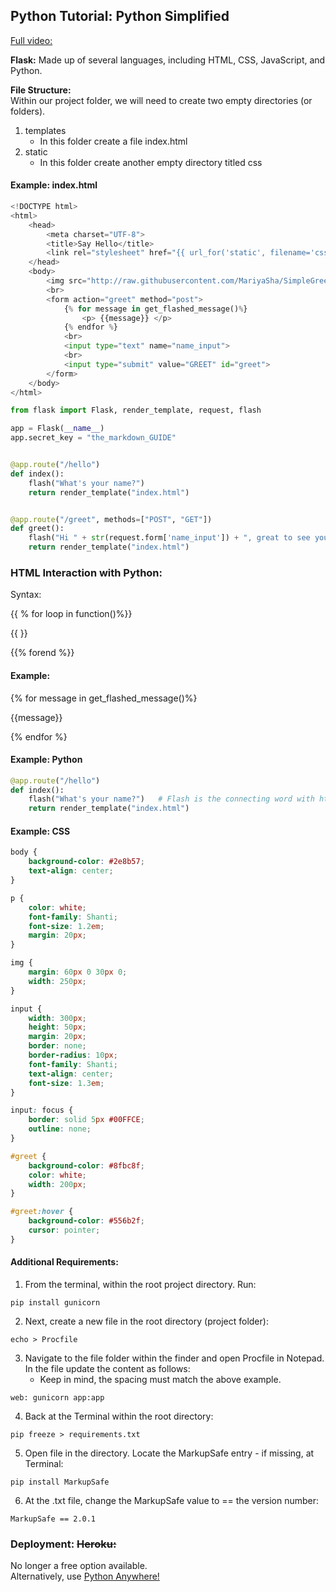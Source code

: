 ## Python Tutorial: Python Simplified  

[Full video:](https://www.youtube.com/watch?v=6plVs_ytIH8&t=425s)

**Flask:** Made up of several languages, including HTML, CSS, JavaScript, and Python.

**File Structure:**   
Within our project folder, we will need to create two empty directories (or folders). 
1. templates  
    - In this folder create a file index.html
2. static 
    - In this folder create another empty directory titled css

#### Example: index.html
```Python
<!DOCTYPE html>
<html>
    <head>
        <meta charset="UTF-8">
        <title>Say Hello</title>
        <link rel="stylesheet" href="{{ url_for('static', filename='css/main.css')}}">
    </head>
    <body>
        <img src="http://raw.githubusercontent.com/MariyaSha/SimpleGreetingApp/main/logo.png">
        <br>
        <form action="greet" method="post">
            {% for message in get_flashed_message()%}
                <p> {{message}} </p>
            {% endfor %}
            <br>
            <input type="text" name="name_input">
            <br>
            <input type="submit" value="GREET" id="greet">
        </form>
    </body>
</html>
```

```Python
from flask import Flask, render_template, request, flash

app = Flask(__name__)
app.secret_key = "the_markdown_GUIDE"


@app.route("/hello")
def index():
    flash("What's your name?")
    return render_template("index.html")


@app.route("/greet", methods=["POST", "GET"])
def greet():
    flash("Hi " + str(request.form['name_input']) + ", great to see you!")
    return render_template("index.html")
```

### **HTML Interaction with Python:**
Syntax:

{{ % for loop in function()%}}
    <p>{{   }}</p>
{{% forend %}}

#### Example: 

{% for message in get_flashed_message()%}
 <p> {{message}} </p>
{% endfor %}


#### Example: Python
```Python 
@app.route("/hello")
def index():
    flash("What's your name?")   # Flash is the connecting word with html
    return render_template("index.html")
```

#### Example: CSS
```CSS
body {
    background-color: #2e8b57;
    text-align: center;
}

p {
    color: white;
    font-family: Shanti;
    font-size: 1.2em;
    margin: 20px;
}

img {
    margin: 60px 0 30px 0;
    width: 250px;
}

input {
    width: 300px;
    height: 50px;
    margin: 20px;
    border: none;
    border-radius: 10px;
    font-family: Shanti;
    text-align: center;
    font-size: 1.3em;
}

input: focus {
    border: solid 5px #00FFCE;
    outline: none;
}

#greet {
    background-color: #8fbc8f;
    color: white;
    width: 200px;
}

#greet:hover {
    background-color: #556b2f;
    cursor: pointer;
}
```
#### **Additional Requirements:**
1. From the terminal, within the root project directory. Run:
```
pip install gunicorn
```
2. Next, create a new file in the root directory (project folder):
```
echo > Procfile 
```
3. Navigate to the file folder within the finder and open Procfile in Notepad. In the file update the content as follows:
    - Keep in mind, the spacing must match the above example.
```
web: gunicorn app:app
```
4. Back at the Terminal within the root directory:
``` 
pip freeze > requirements.txt
```
5. Open file in the directory. Locate the MarkupSafe entry - if missing, at Terminal:
``` 
pip install MarkupSafe
```

 6. At the .txt file, change the MarkupSafe value to == the version number:
 ```
 MarkupSafe == 2.0.1
 ```

### **Deployment:** ~~Heroku:~~  
 No longer a free option available.  
 Alternatively, use [Python Anywhere!](https://www.pythonanywhere.com)
